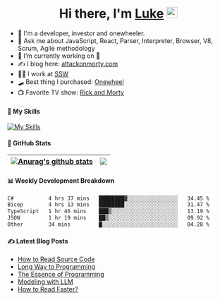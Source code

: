 <div align="center">
   <h1>Hi there, I'm <a href="https://www.linkedin.com/in/luke-mao/">Luke</a> <img src="https://media.giphy.com/media/hvRJCLFzcasrR4ia7z/giphy.gif" width="25px"> </h1>
</div>

- 📣 I'm a developer, investor and onewheeler.
- 💬 Ask me about JavaScript, React, Parser, Interpreter, Browser, V8, Scrum, Agile methodology 
- 🔭 I’m currently working on 🎁
- ✍️ I blog here: [attackonmorty.com](https://www.attackonmorty.com/)
- 👨‍💻 I work at [SSW](https://ssw.com.au)
- 🛹 Best thing I purchased: [Onewheel](https://onewheel.com/)
- 📺 Favorite TV show: [Rick and Morty](https://www.imdb.com/title/tt2861424)

#### 🎨 My Skills

[![My Skills](https://skillicons.dev/icons?i=html,css,js,ts,react,redux,remix,nextjs,gatsby,vue,tailwind,webpack,jest,cypress,nodejs,express,dotnet,docker,azure,aws,jenkins,githubactions,git,github,vscode,rider,graphql,bots&theme=light)](https://skillicons.dev)

#### 🐙 GitHub Stats

| <a href="https://github.com/anuraghazra/github-readme-stats"><img align="center" src="https://github-readme-stats.vercel.app/api?username=AttackOnMorty&show_icons=true&rank_icon=percentile&include_all_commits=true&theme=buefy&hide_border=true&hide_title=true" alt="Anurag's github stats" /></a> | <a href="https://github.com/anuraghazra/github-readme-stats"><img align="center" src="https://github-readme-stats.vercel.app/api/top-langs/?username=AttackOnMorty&layout=compact&theme=buefy&hide_border=true&hide_title=true" /></a> |
| ------------- | ------------- |

#### 📊 Weekly Development Breakdown
<!--START_SECTION:waka-->

```txt
C#           4 hrs 37 mins   ████████▓░░░░░░░░░░░░░░░░   34.45 %
Bicep        4 hrs 13 mins   ████████░░░░░░░░░░░░░░░░░   31.47 %
TypeScript   1 hr 46 mins    ███▒░░░░░░░░░░░░░░░░░░░░░   13.19 %
JSON         1 hr 19 mins    ██▒░░░░░░░░░░░░░░░░░░░░░░   09.92 %
Other        34 mins         █░░░░░░░░░░░░░░░░░░░░░░░░   04.28 %
```

<!--END_SECTION:waka-->

#### ✍️ Latest Blog Posts
<!-- BLOG-POST-LIST:START -->
- [How to Read Source Code](https://www.attackonmorty.com/blog/how-to-read-source-code)
- [Long Way to Programming](https://www.attackonmorty.com/blog/long-way-to-programming)
- [The Essence of Programming](https://www.attackonmorty.com/blog/the-essence-of-programming)
- [Modeling with LLM](https://www.attackonmorty.com/blog/modeling-with-llm)
- [How to Read Faster?](https://www.attackonmorty.com/blog/how-to-read-faster)
<!-- BLOG-POST-LIST:END -->
